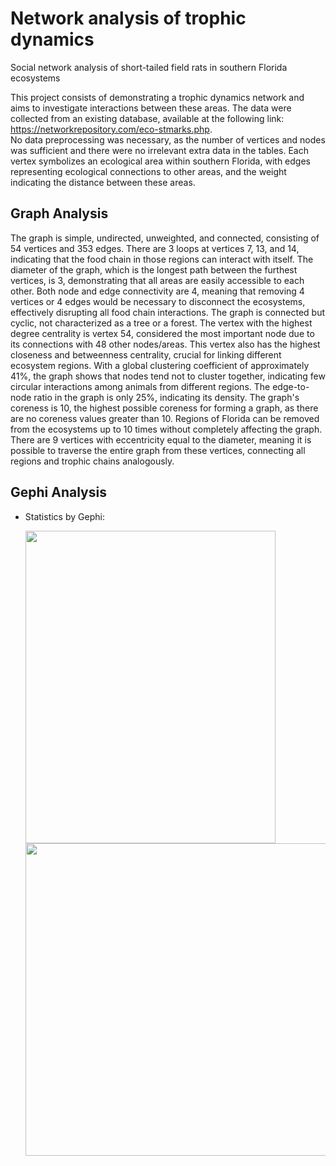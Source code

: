# Network analysis of trophic dynamics
Social network analysis of short-tailed field rats in southern Florida ecosystems

This project consists of demonstrating a trophic dynamics network and aims to investigate interactions between these areas. 
The data were collected from an existing database, available at the following link: https://networkrepository.com/eco-stmarks.php. \
No data preprocessing was necessary, as the number of vertices and nodes was sufficient and there were no irrelevant extra data in the tables. Each vertex symbolizes an ecological area within southern Florida, with edges representing ecological connections to other areas, and the weight indicating the distance between these areas.

## Graph Analysis

The graph is simple, undirected, unweighted, and connected, consisting of 54 vertices and 353 edges. There are 3 loops at vertices 7, 13, and 14, indicating that the food chain in those regions can interact with itself. The diameter of the graph, which is the longest path between the furthest vertices, is 3, demonstrating that all areas are easily accessible to each other. Both node and edge connectivity are 4, meaning that removing 4 vertices or 4 edges would be necessary to disconnect the ecosystems, effectively disrupting all food chain interactions. The graph is connected but cyclic, not characterized as a tree or a forest. The vertex with the highest degree centrality is vertex 54, considered the most important node due to its connections with 48 other nodes/areas. This vertex also has the highest closeness and betweenness centrality, crucial for linking different ecosystem regions. With a global clustering coefficient of approximately 41%, the graph shows that nodes tend not to cluster together, indicating few circular interactions among animals from different regions. The edge-to-node ratio in the graph is only 25%, indicating its density. The graph's coreness is 10, the highest possible coreness for forming a graph, as there are no coreness values greater than 10. Regions of Florida can be removed from the ecosystems up to 10 times without completely affecting the graph. There are 9 vertices with eccentricity equal to the diameter, meaning it is possible to traverse the entire graph from these vertices, connecting all regions and trophic chains analogously.

## Gephi Analysis

- Statistics by Gephi:

  <img src="https://github.com/SynbioLuancesarca/Network-analysis-of-trophic-dynamics/assets/168687335/f1da6291-8e3d-428c-88f6-7855e6e927db" width=400 height=500>

  <img src="https://github.com/SynbioLuancesarca/Network-analysis-of-trophic-dynamics/assets/168687335/725fb875-1731-4e32-9902-da04850448f9" width=500 height=500>
